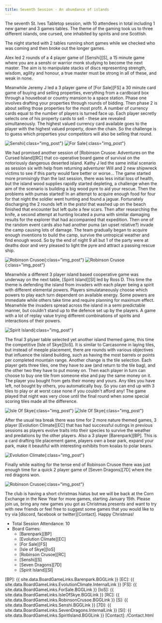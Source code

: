 ```yaml
---
title: Seventh Session - An abundance of islands
---
```


The seventh St. Ives Tabletop session, with 10 attendees in total including 1 new gamer and 3 games tables.
The theme of the gaming took us to three different islands, one cursed, one inhabited by spirits and one Scottish.

The night started with 2 tables running short games while we checked who was coming and then broke out the longer games.

Alex led 2 rounds of a 4 player game of [Senshi][S], a 15 minute game where you are a senshi or warrior monk studying to become the next master.
The aim is to manipulate stacks of discs representing strength, wisdom, agility and honour, a true master must be strong in all of these, and weak in none.

Meanwhile Jeremy J led a 3 player game of [For Sale][FS] a 30 minute card game of buying and selling properties, everything from a cardboard box through a houseboat or country mansion to a space station.
Phase one involves drafting your properties through rounds of bidding.
Then phase 2 is about selling those properties for the most profit.
A number of currency cards equal to the number of players is turned face up.
Each player secretly selects one of his property cards to sell - these are revealed simultaneously.
The highest valued currency card available goes to the player with the highest valued property, down the chain.
So the challenge is to guess which properties your competitors will also be selling that round.

![Senshi](/images/posts/2019_12_04/Senshi01.jpg "Senshi - warriors in training"){:class="img_post"}
![For Sale](/images/posts/2019_12_04/ForSale01.jpg "For Sale - bidding for propoerties"){:class="img_post"}

We had promised another session of [Robinson Crusoe: Adventures on the Cursed Island][RC] that co-operative board game of survival on the notoriously dangerous deserted island.
Kathy J led the same initial scenario as session six with help from returning adventurer Will and 2 new shipwreck victims to see if this party would fare better or worse...
The game started more promisingly than the last session, there was less initial loss of health, but the island wood supplies rapidly started depleting, a challenge when the aim of the scenario is building a big wood pyre to aid your rescue.
Then the problems with pumas started!
In an attempt to acquire enough food for four for that night the soldier went hunting and found a jaguar.
Fortunately discharging the 2 rounds left in the pistol that washed up on the beach finished that encounter but left quite a few scars.
Then after researching the knife, a second attempt at hunting located a puma with similar damaging results for the explorer that had accompanied that expedition.
Then one of the random event cards also had another puma (an upset relative?) invade the camp causing lots of damage.
The team gradually began to acquire enough inventions to build the camp, survive the untropical weather and find enough wood.
So by the end of night 9 all but 1 of the party were at deaths door and very pleased to light the pyre and attract a passing rescue ship.

![Robinson Crusoe](/images/posts/2019_12_04/RobinsonCrusoe01.jpg "Robinson Crusoe - finding the puma!"){:class="img_post"}
![Robinson Crusoe](/images/posts/2019_12_04/RobinsonCrusoe02.jpg "Robinson Crusoe - working out how to survive the campaign"){:class="img_post"}

Meanwhile a different 3 player island based cooperative game was underway on the next table, [Spirit Island][SI] led by Ross D.
This time the theme is defending the island from invaders with each player being a spirit with different elemental powers.
Players simulataneously choose which powers to play each turn dependent on available energy.
Some powers are immediate while others take time and require planning for maximum effect.
Meanwhile the invaders spread across the island in a semi predictable manner, but couldn't stand up to the defence set up by the players.
A game with a lot of replay value trying different combinations of spirits and interactions of their powers.

![Spirit Island](/images/posts/2019_12_04/SpiritIsland01.jpg "Spirit Island - the defending spirits"){:class="img_post"}

The final 3 plyaer table selected yet another island themed game, this time the competitive [Isle of Skye][IoS].
It is similar to Carcasonne in laying tiles, but instead of meeple placement, there are rounds with various objectives that influence the island building, such as having the most barrels or points per completed mountain range.
Another change is the tile selection.
Each player gets three tiles, one they have to axe (and return to the tile bag), and the other two they have to put money on.
Then each player in turn can choose to buy one tile from someone else and pay the same money on it.
The player you bought from gets their money and yours. Any tiles you have left, not bought by others, you automatically buy.
So you can end up with 3 tiles to play or at worst case none if you couldn't afford any!
The game played that night was very close until the final round when some special scoring tiles made all the difference.

![Isle Of Skye](/images/posts/2019_12_04/IsleOfSkye01.jpg "Isle Of Skye - one kingdom and the objectives"){:class="img_post"}
![Isle Of Skye](/images/posts/2019_12_04/IsleOfSkye02.jpg "Isle Of Skye - another kingdom"){:class="img_post"}

After the usual tea break there was time for 2 more nature themed games, 3 player [Evolution Climate][EC] that has had successful outings in previous sessions as players evolve traits into their species to survive the weather and predations by the other players.
Also a 3 player [Barenpark][BP].
This is a card drafting tile placement game, players own a bear park, expand your park, make it beautiful with interesting exhibits from koalas to polar bears.

![Evolution Climate](/images/posts/2019_12_04/EvolutionClimate01.jpg "Evolution Climate - mid evolving"){:class="img_post"}

Finally while waiting for the tense end of Robinson Crusoe there was just enough time for a quick 2 player game of [Seven Dragons][7D] where the red dragons won.

![Robinson Crusoe](/images/posts/2019_12_04/RobinsonCrusoe03.jpg "Robinson Crusoe - finding the last wood for the pyre"){:class="img_post"}

The club is having a short christmas hiatus but we will be back at the Corn Exchange in the New Year for more games, starting January 15th.
Please join us, bring any new games you got as Christmas presents and want to try with new friends or
feel free to suggest some games that you would like to try via [discord, facebook or twitter][Contact].
Happy Christmas!

* Total Session Attendance: 10
* Board Games:
    * [Barenpark][BP]
    * [Evolution Climate][EC]
    * [For Sale][FS]
    * [Isle of Skye][IoS]
    * [Robinson Crusoe][RC]
    * [Senshi][S]
    * [Seven Dragons][7D]
    * [Spirit Island][SI]

[BP]: {{ site.data.BoardGameLinks.Barenpark.BGGLink }}
[EC]: {{ site.data.BoardGameLinks.EvolutionClimate.InternalLink }}
[FS]: {{ site.data.BoardGameLinks.ForSale.BGGLink }}
[IoS]: {{ site.data.BoardGameLinks.IsleOfSkye.BGGLink }}
[RC]: {{ site.data.BoardGameLinks.RobinsonCrusoe.BGGLink }}
[S]: {{ site.data.BoardGameLinks.Senshi.BGGLink }}
[7D]: {{ site.data.BoardGameLinks.SevenDragons.InternalLink }}
[SI]: {{ site.data.BoardGameLinks.SpiritIsland.BGGLink }}
[Contact]: /Contact.html
